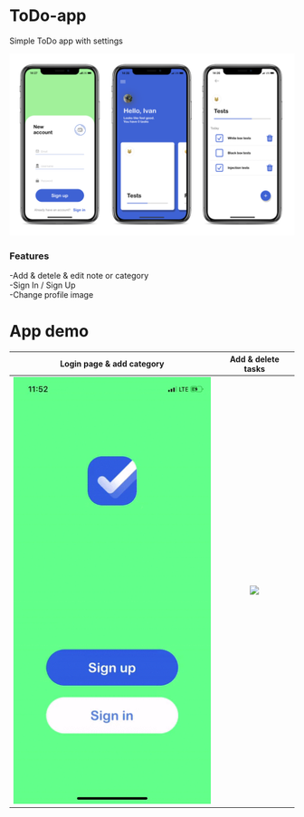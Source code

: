 # ToDo-app
Simple ToDo app with settings

![](https://github.com/TopIvanAbramov/ToDo-app/blob/master/ToDO/App%20images/appDemo.png)

### Features

-Add & detele & edit note or category\
-Sign In / Sign Up\
-Change profile image

# App demo

Login page & add category             |  Add & delete tasks
:-------------------------:|:-------------------------:
![](https://github.com/TopIvanAbramov/ToDo-app/blob/master/ToDO/App%20images/First%20psrt.gif)  |  ![](https://github.com/TopIvanAbramov/ToDo-app/blob/master/ToDO/App%20images/Second%20part.gif)

